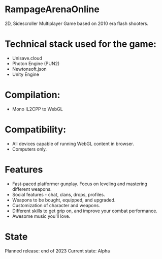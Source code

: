 # RampageArenaOnline
2D, Sidescroller Multiplayer Game based on 2010 era flash shooters.

# Technical stack used for the game:
- Unisave.cloud
- Photon Engine (PUN2)
- Newtonsoft.json
- Unity Engine

# Compilation:
- Mono IL2CPP to WebGL

# Compatibility:
- All devices capable of running WebGL content in browser.
- Computers only.

# Features
- Fast-paced platformer gunplay. Focus on leveling and mastering different weapons.
- Social features - chat, clans, drops, profiles.
- Weapons to be bought, equipped, and upgraded.
- Customization of character and weapons.
- Different skills to get grip on, and improve your combat performance.
- Awesome music you'll love.

# State
Planned release: end of 2023
Current state: Alpha
